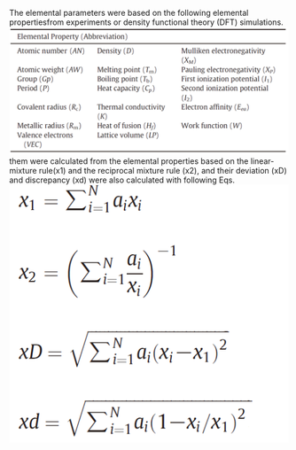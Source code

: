 The elemental parameters were based on the following elemental propertiesfrom experiments or density functional theory (DFT) simulations.
![image](https://github.com/GeorgeHSIUNG/Dataset-for-metallic-glasses/blob/master/image/ele.PNG)
them were calculated from the elemental properties based on the linear-mixture rule(x1) and the reciprocal mixture rule (x2), and their deviation (xD) and discrepancy (xd) were also calculated with following Eqs.
![image](https://github.com/GeorgeHSIUNG/Dataset-for-metallic-glasses/blob/master/image/EQs.PNG)

